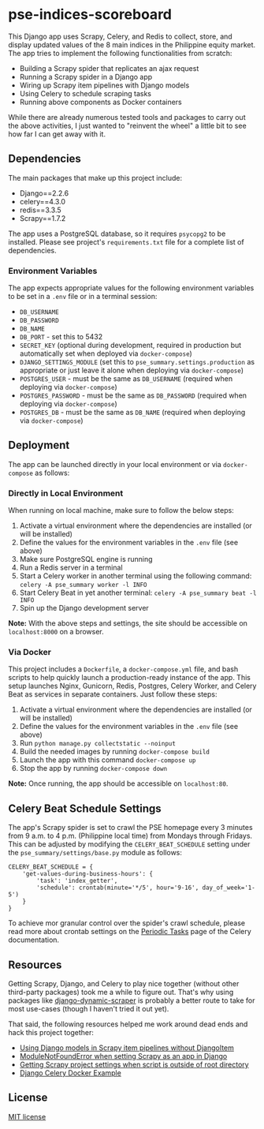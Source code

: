 # pse-indices-scoreboard
This Django app uses Scrapy, Celery, and Redis to collect, store, and display updated values of the 8 main indices in the Philippine equity market. The app tries to implement the following functionalities from scratch:

* Building a Scrapy spider that replicates an ajax request
* Running a Scrapy spider in a Django app
* Wiring up Scrapy item pipelines with Django models
* Using Celery to schedule scraping tasks
* Running above components as Docker containers

While there are already numerous tested tools and packages to carry out the above activities, I just wanted to "reinvent the wheel" a little bit to see how far I can get away with it.

## Dependencies
The main packages that make up this project include:
* Django==2.2.6
* celery==4.3.0
* redis==3.3.5
* Scrapy==1.7.2

The app uses a PostgreSQL database, so it requires `psycopg2` to be installed. Please see project's `requirements.txt` file for a complete list of dependencies.

### Environment Variables
The app expects appropriate values for the following environment variables to be set in a `.env` file or in a terminal session:

* `DB_USERNAME`
* `DB_PASSWORD`
* `DB_NAME`
* `DB_PORT` - set this to 5432
* `SECRET_KEY` (optional during development, required in production but automatically set when deployed via `docker-compose`)
* `DJANGO_SETTINGS_MODULE` (set this to `pse_summary.settings.production` as appropriate or just leave it alone when deploying via `docker-compose`)
* `POSTGRES_USER` - must be the same as `DB_USERNAME` (required when deploying via `docker-compose`)
* `POSTGRES_PASSWORD` - must be the same as `DB_PASSWORD` (required when deploying via `docker-compose`)
* `POSTGRES_DB` - must be the same as `DB_NAME` (required when deploying via `docker-compose`)

## Deployment
The app can be launched directly in your local environment or via `docker-compose` as follows:

### Directly in Local Environment
When running on local machine, make sure to follow the below steps:

1. Activate a virtual environment where the dependencies are installed (or will be installed)
2. Define the values for the environment variables in the `.env` file (see above)
3. Make sure PostgreSQL engine is running
4. Run a Redis server in a terminal
5. Start a Celery worker in another terminal using the following command: `celery -A pse_summary worker -l INFO`
6. Start Celery Beat in yet another terminal: `celery -A pse_summary beat -l INFO`
7. Spin up the Django development server

**Note:** With the above steps and settings, the site should be accessible on `localhost:8000` on a browser.

### Via Docker
This project includes a `Dockerfile`, a `docker-compose.yml` file, and bash scripts to help quickly launch a production-ready instance of the app. This setup launches Nginx, Gunicorn, Redis, Postgres, Celery Worker, and Celery Beat as services in separate containers. Just follow these steps:

1. Activate a virtual environment where the dependencies are installed (or will be installed)
2. Define the values for the environment variables in the `.env` file (see above)
3. Run `python manage.py collectstatic --noinput`
4. Build the needed images by running `docker-compose build`
5. Launch the app with this command `docker-compose up`
6. Stop the app by running `docker-compose down`

**Note:** Once running, the app should be accessible on `localhost:80`.

## Celery Beat Schedule Settings
The app's Scrapy spider is set to crawl the PSE homepage every 3 minutes from 9 a.m. to 4 p.m. (Philippine local time) from Mondays through Fridays. This can be adjusted by modifying the `CELERY_BEAT_SCHEDULE` setting under the `pse_summary/settings/base.py` module as follows:

```
CELERY_BEAT_SCHEDULE = {
    'get-values-during-business-hours': {
        'task': 'index_getter',
        'schedule': crontab(minute='*/5', hour='9-16', day_of_week='1-5')
    }
}
```

To achieve mor granular control over the spider's crawl schedule, please read more about crontab settings on the [Periodic Tasks](https://docs.celeryproject.org/en/latest/userguide/periodic-tasks.html) page of the Celery documentation.

## Resources
Getting Scrapy, Django, and Celery to play nice together (without other third-party packages) took me a while to figure out. That's why using packages like [django-dynamic-scraper](https://django-dynamic-scraper.readthedocs.io/) is probably a better route to take for most use-cases (though I haven't tried it out yet).

That said, the following resources helped me work around dead ends and hack this project together:

* [Using Django models in Scrapy item pipelines without DjangoItem](https://github.com/bipul21/scrapy_django)
* [ModuleNotFoundError when setting Scrapy as an app in Django](https://stackoverflow.com/questions/55236051/modulenotfounderror-when-sets-scrapy-as-an-app-in-django)
* [Getting Scrapy project settings when script is outside of root directory](https://stackoverflow.com/questions/31662797/getting-scrapy-project-settings-when-script-is-outside-of-root-directory)
* [Django Celery Docker Example](https://github.com/chrisk314/django-celery-docker-example)

## License
[MIT license](https://opensource.org/licenses/MIT)